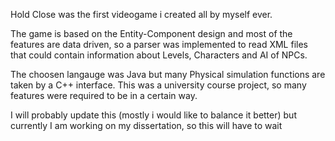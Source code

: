 Hold Close was the first videogame i created all by myself ever.

The game is based on the Entity-Component design and most of the features are data driven,
so a parser was implemented to read XML files that could contain information about Levels, Characters and AI of NPCs.

The choosen langauge was Java but many Physical simulation functions are taken by a C++ interface.
This was a university course project, so many features were required to be in a certain way.

I will probably update this (mostly i would like to balance it better) but currently I am working on my dissertation, so this will have to wait
